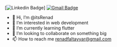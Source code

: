 
<!---
itsRenad/itsRenad is a ✨ special ✨ repository because its `README.md` (this file) appears on your GitHub profile.
You can click the Preview link to take a look at your changes.
--->
[![Linkedin Badge](https://img.shields.io/badge/-LinkedIn-blue?style=flat-square&logo=Linkedin&logoColor=white&link=https://www.linkedin.com/in/renad-altayyar-%D8%B1%D9%8A%D9%86%D8%A7%D8%AF-%D8%A7%D9%84%D8%B7%D9%8A%D8%A7%D8%B1-b765581ab)]
[![Gmail Badge](https://img.shields.io/badge/-Gmail-c14438?style=flat-square&logo=Gmail&logoColor=white&link=mailto:renadfaltayyar@gmail.com)](mailto:lucasmobdev@gmail.com)
- 👋 Hi, I’m @itsRenad
- 👀 I’m interested in web development
- 🌱 I’m currently learning flutter
- 💞️ I’m looking to collaborate on something big
- 📫 How to reach me renadfaltayyar@gmail.com
